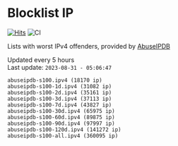 # Blocklist IP

[![Hits](https://hits.seeyoufarm.com/api/count/incr/badge.svg?url=https%3A%2F%2Fgithub.com%2Fborestad%2Fblocklist-ip%2F&count_bg=%2379C83D&title_bg=%23555555&icon=&icon_color=%23E7E7E7&title=hits&edge_flat=false)](https://hits.seeyoufarm.com)  ![CI](https://img.shields.io/github/workflow/status/borestad/blocklist-ip/CI?style=flat-square)

Lists with worst IPv4 offenders, provided by [AbuseIPDB](https://www.abuseipdb.com/)

<!-- FOOTER-PLACEHOLDER -->
Updated every 5 hours<br>
Last update: `2023-08-31 - 05:06:47`
```
abuseipdb-s100.ipv4 (18170 ip)
abuseipdb-s100-1d.ipv4 (31082 ip)
abuseipdb-s100-2d.ipv4 (35161 ip)
abuseipdb-s100-3d.ipv4 (37113 ip)
abuseipdb-s100-7d.ipv4 (43827 ip)
abuseipdb-s100-30d.ipv4 (65975 ip)
abuseipdb-s100-60d.ipv4 (89875 ip)
abuseipdb-s100-90d.ipv4 (97997 ip)
abuseipdb-s100-120d.ipv4 (141272 ip)
abuseipdb-s100-all.ipv4 (360095 ip)
```
